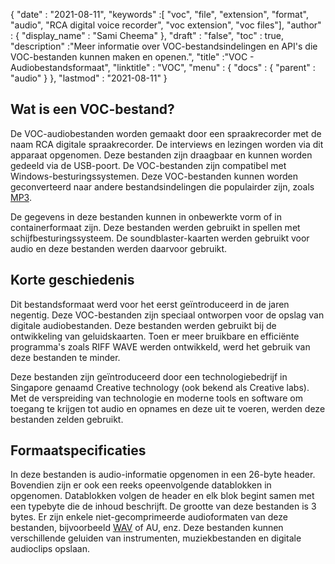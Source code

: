 {
  "date" : "2021-08-11",
  "keywords" :[ "voc", "file", "extension", "format", "audio", "RCA digital voice recorder", "voc extension", "voc files"],
  "author" : {
    "display_name" : "Sami Cheema"
},
  "draft" : "false",
  "toc" : true,
  "description" :"Meer informatie over VOC-bestandsindelingen en API's die VOC-bestanden kunnen maken en openen.",
  "title" :"VOC - Audiobestandsformaat",
  "linktitle" : "VOC",
  "menu" : {
    "docs" : {
      "parent" : "audio"
}
},
  "lastmod" : "2021-08-11"
}

## Wat is een VOC-bestand? ##

De VOC-audiobestanden worden gemaakt door een spraakrecorder met de naam RCA digitale spraakrecorder. De interviews en lezingen worden via dit apparaat opgenomen. Deze bestanden zijn draagbaar en kunnen worden gedeeld via de USB-poort. De VOC-bestanden zijn compatibel met Windows-besturingssystemen. Deze VOC-bestanden kunnen worden geconverteerd naar andere bestandsindelingen die populairder zijn, zoals [MP3](/nl/audio/mp3/).
 

De gegevens in deze bestanden kunnen in onbewerkte vorm of in containerformaat zijn. Deze bestanden werden gebruikt in spellen met schijfbesturingssysteem. De soundblaster-kaarten werden gebruikt voor audio en deze bestanden werden daarvoor gebruikt.



## Korte geschiedenis ##

Dit bestandsformaat werd voor het eerst geïntroduceerd in de jaren negentig. Deze VOC-bestanden zijn speciaal ontworpen voor de opslag van digitale audiobestanden. Deze bestanden werden gebruikt bij de ontwikkeling van geluidskaarten. Toen er meer bruikbare en efficiënte programma's zoals RIFF WAVE werden ontwikkeld, werd het gebruik van deze bestanden te minder.

Deze bestanden zijn geïntroduceerd door een technologiebedrijf in Singapore genaamd Creative technology (ook bekend als Creative labs). Met de verspreiding van technologie en moderne tools en software om toegang te krijgen tot audio en opnames en deze uit te voeren, werden deze bestanden zelden gebruikt.


## Formaatspecificaties ##

In deze bestanden is audio-informatie opgenomen in een 26-byte header. Bovendien zijn er ook een reeks opeenvolgende datablokken in opgenomen. Datablokken volgen de header en elk blok begint samen met een typebyte die de inhoud beschrijft. De grootte van deze bestanden is 3 bytes. Er zijn enkele niet-gecomprimeerde audioformaten van deze bestanden, bijvoorbeeld [WAV](/nl/audio/wav/) of AU, enz. Deze bestanden kunnen verschillende geluiden van instrumenten, muziekbestanden en digitale audioclips opslaan.



